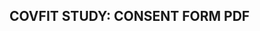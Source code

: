 ## COVFIT STUDY: CONSENT FORM PDF

<object data="/covfit/docs/assets/sturrocks-consent-form.pdf" width="700" height="990"  type="application/pdf"></object>
